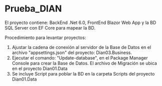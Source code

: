 ﻿# Prueba_DIAN

El proyecto contiene: BackEnd .Net 6.0, FrontEnd Blazor Web App y la BD SQL Server con EF Core para mapear la BD.

Procedimiento para levantar proyectos:

1. Ajustar la cadena de conexión al servidor de la Base de Datos en el archivo "appsettings.json" del proyecto: Dian03.Business.
2. Ejecutar el comando: "Update-database", en el Package Manager Console para crear la Base de Datos. El archivo de Migración se ubica en el proyecto Dian01.Data
3. Se incluye Script para poblar la BD en la carpeta Scripts del proyecto Dian01.Data


